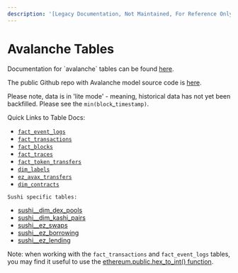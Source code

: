 ```yaml
---
description: '[Legacy Documentation, Not Maintained, For Reference Only]'
---
```


# Avalanche Tables

Documentation for \`avalanche\` tables can be found [here](https://flipsidecrypto.github.io/avalanche-models/#!/overview).

The public Github repo with Avalanche model source code is [here](https://github.com/FlipsideCrypto/avalanche-models).

Please note, data is in 'lite mode' - meaning, historical data has not yet been backfilled. Please see the `min(block`\_`timestamp)`.&#x20;

Quick Links to Table Docs:

* [`fact_event_logs`](https://flipsidecrypto.github.io/avalanche-models/#!/model/model.avalanche\_models.core\_\_fact\_event\_logs)
* [`fact_transactions`](https://flipsidecrypto.github.io/avalanche-models/#!/model/model.avalanche\_models.core\_\_fact\_transactions)
* [`fact_blocks`](https://flipsidecrypto.github.io/avalanche-models/#!/model/model.avalanche\_models.core\_\_fact\_blocks)
* [`fact_traces`](https://flipsidecrypto.github.io/avalanche-models/#!/model/model.avalanche\_models.core\_\_fact\_traces)
* &#x20;[`fact_token_transfers`](https://flipsidecrypto.github.io/avalanche-models/#!/model/model.avalanche\_models.core\_\_fact\_token\_transfers)
* [`dim_labels`](https://flipsidecrypto.github.io/avalanche-models/#!/model/model.avalanche\_models.core\_\_dim\_labels)
* [`ez_avax_transfers`](https://flipsidecrypto.github.io/avalanche-models/#!/model/model.avalanche\_models.core\_\_ez\_avax\_transfers)
* [`dim_contracts`](https://flipsidecrypto.github.io/avalanche-models/#!/model/model.avalanche\_models.core\_\_dim\_contracts)

`Sushi specific tables:`

* [sushi\_\_dim\_dex\_pools](https://flipsidecrypto.github.io/avalanche-models/#!/model/model.avalanche\_models.sushi\_\_dim\_dex\_pools)
* [sushi\_\_dim\_kashi\_pairs](https://flipsidecrypto.github.io/avalanche-models/#!/model/model.avalanche\_models.sushi\_\_dim\_kashi\_pairs)
* [sushi\_\_ez\_swaps](https://flipsidecrypto.github.io/avalanche-models/#!/model/model.avalanche\_models.sushi\_\_ez\_swaps)&#x20;
* [sushi\_\_ez\_borrowing](https://flipsidecrypto.github.io/avalanche-models/#!/model/model.avalanche\_models.sushi\_\_ez\_borrowing)
* [sushi\_\_ez\_lending](https://flipsidecrypto.github.io/avalanche-models/#!/model/model.avalanche\_models.sushi\_\_ez\_lending)



Note: when working with the `fact_transactions` and `fact_event_logs` tables, you may find it useful to use the [ethereum.public.hex\_to\_int() function](../../../resources/hex-to-integer-function.md).
